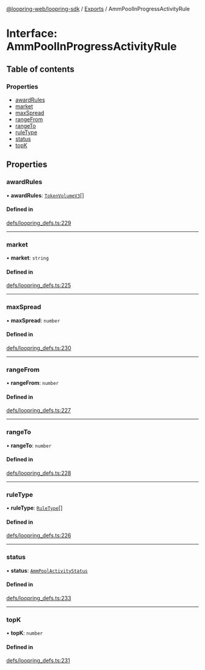 [@loopring-web/loopring-sdk](../README.md) / [Exports](../modules.md) / AmmPoolInProgressActivityRule

# Interface: AmmPoolInProgressActivityRule

## Table of contents

### Properties

- [awardRules](AmmPoolInProgressActivityRule.md#awardrules)
- [market](AmmPoolInProgressActivityRule.md#market)
- [maxSpread](AmmPoolInProgressActivityRule.md#maxspread)
- [rangeFrom](AmmPoolInProgressActivityRule.md#rangefrom)
- [rangeTo](AmmPoolInProgressActivityRule.md#rangeto)
- [ruleType](AmmPoolInProgressActivityRule.md#ruletype)
- [status](AmmPoolInProgressActivityRule.md#status)
- [topK](AmmPoolInProgressActivityRule.md#topk)

## Properties

### awardRules

• **awardRules**: [`TokenVolumeV3`](TokenVolumeV3.md)[]

#### Defined in

[defs/loopring_defs.ts:229](https://github.com/Loopring/loopring_sdk/blob/077bca2/src/defs/loopring_defs.ts#L229)

___

### market

• **market**: `string`

#### Defined in

[defs/loopring_defs.ts:225](https://github.com/Loopring/loopring_sdk/blob/077bca2/src/defs/loopring_defs.ts#L225)

___

### maxSpread

• **maxSpread**: `number`

#### Defined in

[defs/loopring_defs.ts:230](https://github.com/Loopring/loopring_sdk/blob/077bca2/src/defs/loopring_defs.ts#L230)

___

### rangeFrom

• **rangeFrom**: `number`

#### Defined in

[defs/loopring_defs.ts:227](https://github.com/Loopring/loopring_sdk/blob/077bca2/src/defs/loopring_defs.ts#L227)

___

### rangeTo

• **rangeTo**: `number`

#### Defined in

[defs/loopring_defs.ts:228](https://github.com/Loopring/loopring_sdk/blob/077bca2/src/defs/loopring_defs.ts#L228)

___

### ruleType

• **ruleType**: [`RuleType`](../enums/RuleType.md)[]

#### Defined in

[defs/loopring_defs.ts:226](https://github.com/Loopring/loopring_sdk/blob/077bca2/src/defs/loopring_defs.ts#L226)

___

### status

• **status**: [`AmmPoolActivityStatus`](../enums/AmmPoolActivityStatus.md)

#### Defined in

[defs/loopring_defs.ts:233](https://github.com/Loopring/loopring_sdk/blob/077bca2/src/defs/loopring_defs.ts#L233)

___

### topK

• **topK**: `number`

#### Defined in

[defs/loopring_defs.ts:231](https://github.com/Loopring/loopring_sdk/blob/077bca2/src/defs/loopring_defs.ts#L231)
